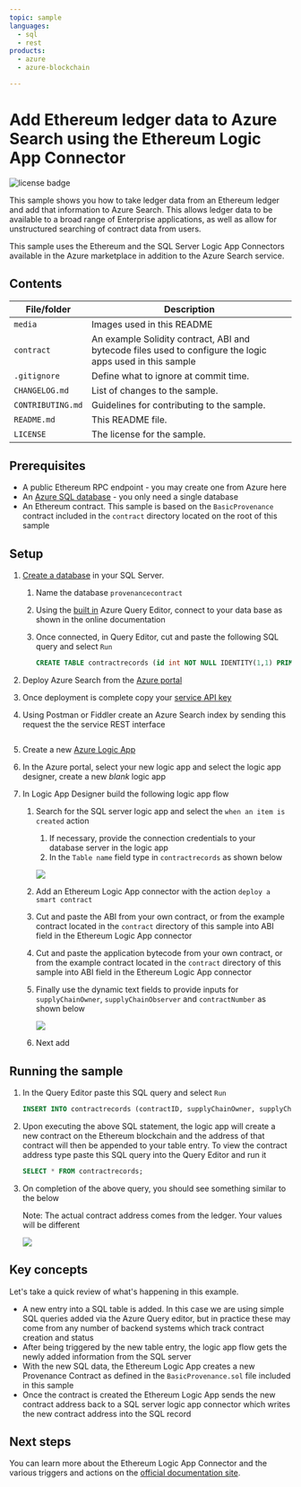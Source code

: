 ```yaml
---
topic: sample
languages:
  - sql
  - rest
products:
  - azure
  - azure-blockchain	

---
```


# Add Ethereum ledger data to Azure Search using the Ethereum Logic App Connector

![license badge](https://img.shields.io/badge/license-MIT-green.svg)

This sample shows you how to take ledger data from an Ethereum ledger and add that information to Azure Search. This allows ledger data to be available to a broad range of Enterprise applications, as well as allow for unstructured searching of contract data from users. 

This sample uses the Ethereum and the SQL Server Logic App Connectors available in the Azure marketplace in addition to the Azure Search service.

## Contents

| File/folder       | Description                                                  |
| ----------------- | ------------------------------------------------------------ |
| `media`           | Images used in this README                                   |
| `contract`        | An example Solidity contract, ABI and bytecode files used to configure the logic apps used in this sample |
| `.gitignore`      | Define what to ignore at commit time.                        |
| `CHANGELOG.md`    | List of changes to the sample.                               |
| `CONTRIBUTING.md` | Guidelines for contributing to the sample.                   |
| `README.md`       | This README file.                                            |
| `LICENSE`         | The license for the sample.                                  |

## Prerequisites

- A public Ethereum RPC endpoint - you may create one from Azure here
- An [Azure SQL database](https://docs.microsoft.com/en-us/azure/sql-database/sql-database-technical-overview) - you only need a single database
- An Ethereum contract. This sample is based on the  `BasicProvenance` contract included in the `contract` directory located on the root of this sample

## Setup

1. [Create a database](https://docs.microsoft.com/en-us/azure/sql-database/sql-database-single-database-get-started) in your SQL Server.

   1. Name the database `provenancecontract`

   2. Using the [built in](https://docs.microsoft.com/en-us/azure/sql-database/sql-database-single-database-get-started#query-the-database) Azure Query Editor, connect to your data base as shown in the online documentation

   3. Once connected, in Query Editor, cut and paste the following SQL query and select `Run`

      ```sql
      CREATE TABLE contractrecords (id int NOT NULL IDENTITY(1,1) PRIMARY KEY, contractID VARCHAR(50), supplyChainOwner VARCHAR(50), supplyChainObserver VARCHAR(50), contractAddress VARCHAR(50));
      ```

2. Deploy Azure Search from the [Azure portal](https://docs.microsoft.com/en-us/azure/search/search-create-service-portal)

3. Once deployment is complete copy your [service API key](https://docs.microsoft.com/en-us/azure/search/search-create-index-rest-api#identify-your-azure-search-services-admin-api-key) 

4. Using Postman or Fiddler create an Azure Search index by sending this request the the service REST interface

   ```http
   
   ```

   

5. Create a new [Azure Logic App](https://docs.microsoft.com/en-us/azure/logic-apps/quickstart-create-first-logic-app-workflow) 

6. In the Azure portal, select your new logic app and select the logic app designer, create a new *blank* logic app

7. In Logic App Designer build the following logic app flow

   1. Search for the SQL server logic app and select the `when an item is created` action

      1. If necessary, provide the connection credentials to your database server in the logic app
      2. In the `Table name` field type in `contractrecords` as shown below

      ![](C:/blockchain/blockchain/blockchain-development-kit/integrate/data/azure-search/media/SQLDetails.png)

   2. Add an Ethereum Logic App connector with the action `deploy a smart contract` 

   3. Cut and paste the ABI from your own contract, or from the example contract located in the `contract` directory of this sample into ABI field in the Ethereum Logic App connector

   4. Cut and paste the application bytecode from your own contract, or from the example contract located in the `contract` directory of this sample into ABI field in the Ethereum Logic App connector

   5. Finally use the dynamic text fields to provide inputs for `supplyChainOwner`, `supplyChainObserver` and `contractNumber` as shown below

      ![](C:/blockchain/blockchain/blockchain-development-kit/integrate/data/azure-search/media/EthereumLADetails.png)

   6. Next add

      


## Running the sample

1. In the Query Editor paste this SQL query and select `Run`

   ```sql 
   INSERT INTO contractrecords (contractID, supplyChainOwner, supplyChainObserver) VALUES (1234, '0x9a5773d9ec637f21a3007deb8c876c77b6fbb0ec', '0x9a5773d9ec637f21a3007deb8c876c77b6fbb0ec');
   ```

2. Upon executing the above SQL statement, the logic app will create a new contract on the Ethereum blockchain and the address of that contract will then be appended to your table entry. To view the contract address type paste this SQL query into the Query Editor and run it

   ```sql
   SELECT * FROM contractrecords;
   ```

3. On completion of the above query, you should see something similar to the below

   Note: The actual contract address comes from the ledger. Your values will be different

   ![](C:/blockchain/blockchain/blockchain-development-kit/integrate/data/sql/media/SQLResult.png)

## Key concepts

Let's take a quick review of what's happening in this example. 

- A new entry into a SQL table is added. In this case we are using simple SQL queries added via the Azure Query editor, but in practice these may come from any number of backend systems which track contract creation and status
- After being triggered by the new table entry, the logic app flow gets the newly added information from the SQL server
- With the new SQL data, the Ethereum Logic App creates a new Provenance Contract as defined in the `BasicProvenance.sol` file included in this sample
- Once the contract is created the Ethereum Logic App sends the new contract address back to a SQL server logic app connector which writes the new contract address into the SQL record

## Next steps

You can learn more about the Ethereum Logic App Connector and the various triggers and actions on the [official documentation site](https://docs.microsoft.com/en-us/connectors/blockchainethereum/).